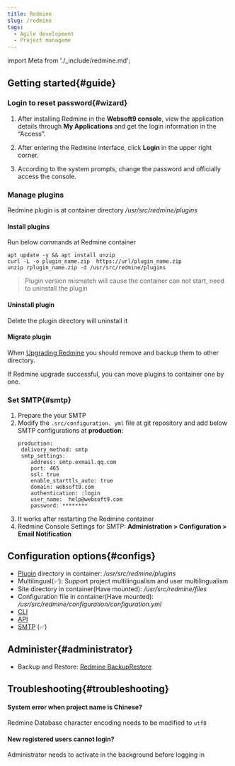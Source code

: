 ```yaml
---
title: Redmine
slug: /redmine
tags:
  - Agile development 
  - Project manageme
---
```


import Meta from './_include/redmine.md';

<Meta name="meta" />

## Getting started{#guide}

### Login to reset password{#wizard}

1. After installing Redmine in the **Websoft9 console**, view the application details through **My Applications** and get the login information in the “Access”.

2. After entering the Redmine interface, click **Login** in the upper right corner.

3. According to the system prompts, change the password and officially access the console.

### Manage plugins  

Redmine plugin is at container directory */usr/src/redmine/plugins*  

#### Install plugins

Run below commands at Redmine container

   ``` 
   apt update -y && apt install unzip 
   curl -L -o plugin_name.zip  https://url/plugin_name.zip 
   unzip rplugin_name.zip -d /usr/src/redmine/plugins 
   ``` 
> Plugin version mismatch will cause the container can not start, need to uninstall the plugin

#### Uninstall plugin

Delete the plugin directory will uninstall it

#### Migrate plugin

When [Upgrading Redmine](https://www.redmine.org/projects/redmine/wiki/RedmineUpgrade) you should remove and backup them to other directory.   

If Redmine upgrade successful, you can move plugins to container one by one.      

### Set SMTP{#smtp}  

1. Prepare the your SMTP  
2. Modify the `.src/configuration. yml` file at git repository and add below SMTP configurations at **production**:  
     ``` 
     production: 
      delivery_method: smtp 
      smtp_settings: 
         address: smtp.exmail.qq.com 
         port: 465 
         ssl: true 
         enable_starttls_auto: true 
         domain: websoft9.com 
         authentication: :login 
         user_name:  help@websoft9.com 
         password: ******** 
     ``` 
2. It works after restarting the Redmine container
3. Redmine Console Settings for SMTP: **Administration > Configuration > Email Notification**

## Configuration options{#configs}

- [Plugin](https://www.redmine.org/plugins) directory in container: */usr/src/redmine/plugins*
- Multilingual(✅): Support project multilingualism and user multilingualism  
- Site directory in container(Have mounted): */usr/src/redmine/files*  
- Configuration file in container(Have mounted): */usr/src/redmine/configuration/configuration.yml*  
- [CLI](https://pypi.org/project/Redmine-CLI/)  
- [API](https://www.redmine.org/projects/redmine/wiki/Rest_api)  
- [SMTP](https://www.redmine.org/projects/redmine/wiki/EmailConfiguration) (✅) 

## Administer{#administrator}

- Backup and Restore: [Redmine BackupRestore](https://redmine.org/projects/redmine/wiki/RedmineBackupRestore)

## Troubleshooting{#troubleshooting}

#### System error when project name is Chinese?

Redmine Database character encoding needs to be modified to `utf8`

#### New registered users cannot login?

Administrator needs to activate in the background before logging in
